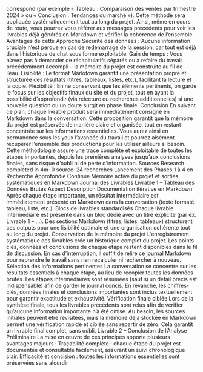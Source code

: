 correspond (par exemple « Tableau : Comparaison des ventes par trimestre 2024 » ou « Conclusion : Tendances du marché »). Cette méthode sera appliquée systématiquement tout au long du projet. Ainsi, même en cours de route, vous pourrez vous référer aux messages précédents pour voir les livrables déjà générés en Markdown et vérifier la cohérence de l’ensemble. Avantages de cette Approche Sécurité des données : Aucune information cruciale n’est perdue en cas de redémarrage de la session, car tout est déjà dans l’historique de chat sous forme exploitable. Gain de temps : Vous n’avez pas à demander de récapitulatifs séparés ou à refaire du travail précédemment accompli – la mémoire du projet est construite au fil de l’eau. Lisibilité : Le format Markdown garantit une présentation propre et structurée des résultats (titres, tableaux, listes, etc.), facilitant la lecture et la copie. Flexibilité : En ne conservant que les éléments pertinents, on garde le focus sur les objectifs finaux du site et du projet, tout en ayant la possibilité d’approfondir (via relecture ou recherches additionnelles) si une nouvelle question ou un doute surgit en phase finale. Conclusion En suivant ce plan, chaque livrable produit sera immédiatement consigné en Markdown dans la conversation. Cette proposition garantit que la mémoire du projet est préservée de manière claire et organisée, tout en restant concentrée sur les informations essentielles. Vous aurez ainsi en permanence sous les yeux l’avancée du travail et pourrez aisément récupérer l’ensemble des productions pour les utiliser ailleurs si besoin. Cette méthodologie assure une trace complète et exploitable de toutes les étapes importantes, depuis les premières analyses jusqu’aux conclusions finales, sans risque d’oubli ni de perte d’information. Sources Research completed in 4m· 0 source· 24 recherches Lancement des Phases 1 à 4 en Recherche Approfondie Continue Mémoire active du projet et sorties systématiques en Markdown Journal des Livrables Livrable 1 – Tableau des Données Brutes Aspect Description Documentation itérative en Markdown Après chaque étape importante, un résultat intermédiaire est immédiatement présenté en Markdown dans la conversation (texte formaté, tableau, liste, etc.). Blocs de livrables standardisés Chaque livrable intermédiaire est présenté dans un bloc dédié avec un titre explicite (par ex. Livrable 1 – ...). Des sections Markdown (titres, listes, tableaux) structurent ces outputs pour une lisibilité optimale et une organisation cohérente tout au long du projet. Conservation de la mémoire du projet L’enregistrement systématique des livrables crée un historique complet du projet. Les points clés, données et conclusions de chaque étape restent disponibles dans le fil de discussion. En cas d’interruption, il suffit de relire ce journal Markdown pour reprendre le travail sans rien recalculer ni rechercher à nouveau. Sélection des informations pertinentes La conversation se concentre sur les résultats essentiels à chaque étape, au lieu de recopier toutes les données brutes. Les étapes intermédiaires sont résumées (sauf si un détail précis est indispensable) afin de garder le journal concis. En revanche, les chiffres-clés, données finales et conclusions importantes sont inclus textuellement pour garantir exactitude et exhaustivité. Vérification finale ciblée Lors de la synthèse finale, tous les livrables précédents sont relus afin de vérifier qu’aucune information importante n’a été omise. Au besoin, les sources initiales peuvent être revisitées, mais la mémoire déjà stockée en Markdown permet une vérification rapide et ciblée sans repartir de zéro. Cela garantit un livrable final complet, sans oubli. Livrable 2 – Conclusion de l’Analyse Préliminaire La mise en œuvre de ces principes apporte plusieurs avantages majeurs : Traçabilité complète : chaque étape du projet est documentée et consultable facilement, assurant un suivi chronologique clair. Efficacité et concision : toutes les informations essentielles sont préservées sans alourdir